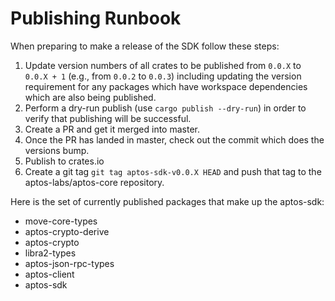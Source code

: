# Publishing Runbook

When preparing to make a release of the SDK follow these steps:
1. Update version numbers of all crates to be published from `0.0.X` to `0.0.X + 1` (e.g., from `0.0.2` to `0.0.3`) including updating the version requirement for any packages which have
workspace dependencies which are also being published. 
2. Perform a dry-run publish (use `cargo publish --dry-run`) in order to verify that publishing will be successful.
3. Create a PR and get it merged into master.
4. Once the PR has landed in master, check out the commit which does the versions bump.
5. Publish to crates.io
6. Create a git tag `git tag aptos-sdk-v0.0.X HEAD` and push that tag to the aptos-labs/aptos-core repository.

Here is the set of currently published packages that make up the aptos-sdk:
* move-core-types
* aptos-crypto-derive
* aptos-crypto
* libra2-types
* aptos-json-rpc-types
* aptos-client
* aptos-sdk
